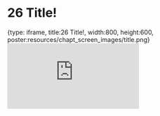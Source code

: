 # 26 Title!
 
{type: iframe, title:26 Title!, width:800, height:600, poster:resources/chapt_screen_images/title.png}
![](https://hutchdatascience.org/AI_for_Decision_Makers/no_toc/title.html)
 

 
